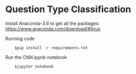 # Question Type Classification

Install Anaconda-3.6 to get all the packages:<br /> 
https://www.anaconda.com/download/#linux

Running code
```
    $pip install -r requirements.txt
```

Run the CNN.ipynb notebook
```
    $jupyter notebook 
```